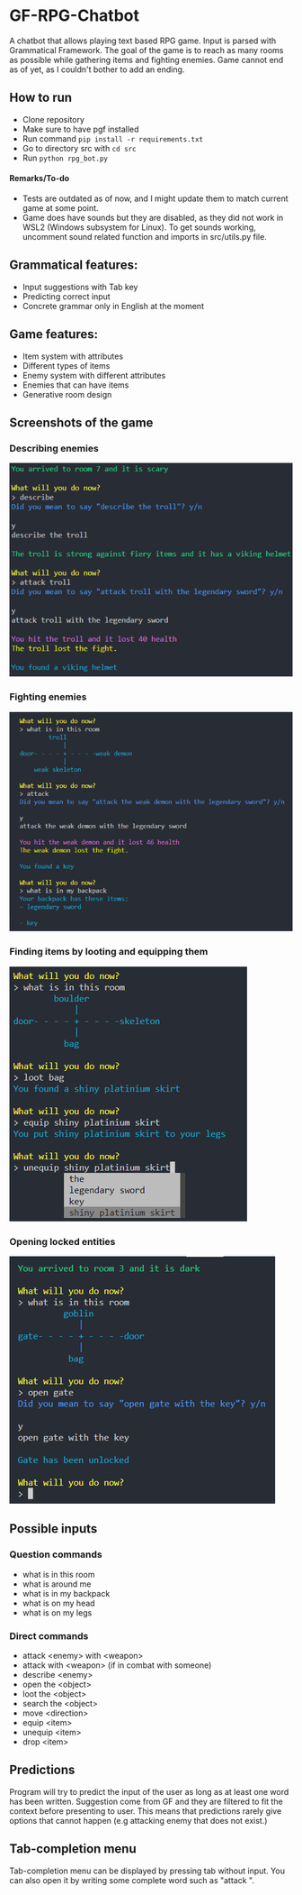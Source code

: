 # GF-RPG-Chatbot

A chatbot that allows playing text based RPG game. Input is parsed with Grammatical Framework.
The goal of the game is to reach as many rooms as possible while gathering items and fighting enemies.
Game cannot end as of yet, as I couldn't bother to add an ending.

## How to run

- Clone repository
- Make sure to have pgf installed
- Run command `pip install -r requirements.txt`
- Go to directory src with `cd src`
- Run `python rpg_bot.py`

#### Remarks/To-do

- Tests are outdated as of now, and I might update them to match current game at some point.
- Game does have sounds but they are disabled, as they did not work in WSL2 (Windows subsystem for Linux).
  To get sounds working, uncomment sound related function and imports in src/utils.py file.

## Grammatical features:

- Input suggestions with Tab key
- Predicting correct input
- Concrete grammar only in English at the moment

## Game features:

- Item system with attributes
- Different types of items
- Enemy system with different attributes
- Enemies that can have items
- Generative room design

## Screenshots of the game

### Describing enemies

![localImage](./images/describe.png)

### Fighting enemies

![localImage](./images/battle.png)

### Finding items by looting and equipping them

![localImage](./images/items.png)

### Opening locked entities

![localImage](./images/opening.png)

## Possible inputs

### Question commands

- what is in this room
- what is around me
- what is in my backpack
- what is on my head
- what is on my legs

### Direct commands

- attack \<enemy\> with \<weapon\>
- attack with \<weapon\> (if in combat with someone)
- describe \<enemy\>
- open the \<object\>
- loot the \<object\>
- search the \<object\>
- move \<direction\>
- equip \<item\>
- unequip \<item\>
- drop \<item\>

## Predictions

Program will try to predict the input of the user as long as at least one word has been written.
Suggestion come from GF and they are filtered to fit the context before presenting to user.
This means that predictions rarely give options that cannot happen (e.g attacking enemy that does not exist.)

## Tab-completion menu

Tab-completion menu can be displayed by pressing tab without input.
You can also open it by writing some complete word such as "attack ".
